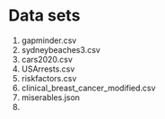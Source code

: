 # Data sets

1. gapminder.csv
2. sydneybeaches3.csv
3. cars2020.csv
4. USArrests.csv
5. riskfactors.csv
6. clinical_breast_cancer_modified.csv
7. miserables.json
8. 